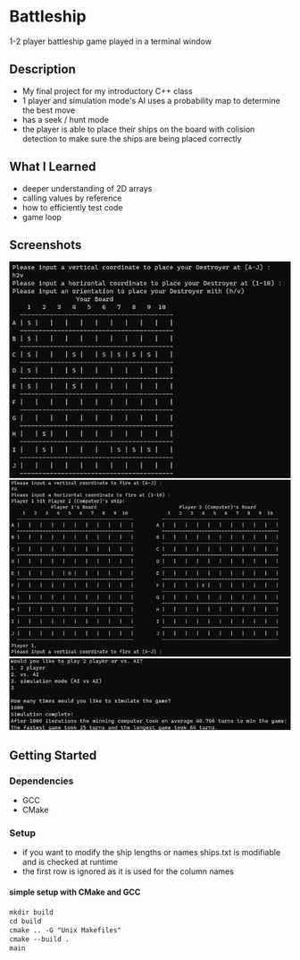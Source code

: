 # Battleship
1-2 player battleship game played in a terminal window

## Description

- My final project for my introductory C++ class
- 1 player and simulation mode's AI uses a probability map to determine the best move
- has a seek / hunt mode
- the player is able to place their ships on the board with colision detection to make sure the ships are being placed correctly

## What I Learned

- deeper understanding of 2D arrays
- calling values by reference
- how to efficiently test code
- game loop

## Screenshots

![placing a ship](/images/ship_placement.png)
![gameplay](/images/gameplay.png)
![simulation mode results](/images/simulation_mode.png)

## Getting Started

### Dependencies
- GCC
- CMake

### Setup

- if you want to modify the ship lengths or names ships.txt is modifiable and is checked at runtime
- the first row is ignored as it is used for the column names

#### simple setup with CMake and GCC

```
mkdir build
cd build
cmake .. -G "Unix Makefiles"
cmake --build .
main
```